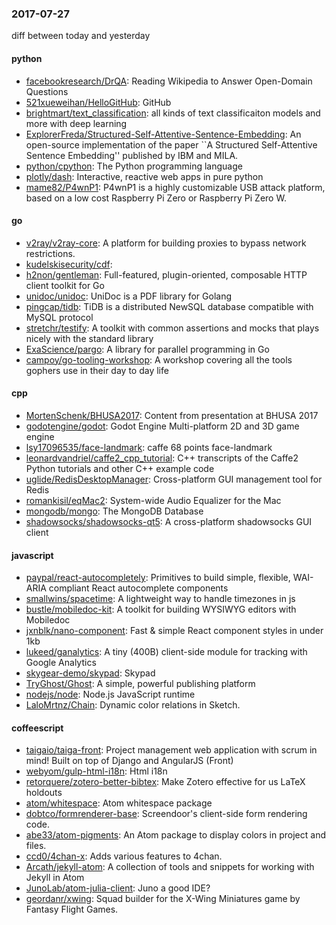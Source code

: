 ### 2017-07-27
diff between today and yesterday

#### python
* [facebookresearch/DrQA](https://github.com/facebookresearch/DrQA): Reading Wikipedia to Answer Open-Domain Questions
* [521xueweihan/HelloGitHub](https://github.com/521xueweihan/HelloGitHub):  GitHub 
* [brightmart/text_classification](https://github.com/brightmart/text_classification): all kinds of text classificaiton models and more with deep learning
* [ExplorerFreda/Structured-Self-Attentive-Sentence-Embedding](https://github.com/ExplorerFreda/Structured-Self-Attentive-Sentence-Embedding): An open-source implementation of the paper ``A Structured Self-Attentive Sentence Embedding'' published by IBM and MILA.
* [python/cpython](https://github.com/python/cpython): The Python programming language
* [plotly/dash](https://github.com/plotly/dash): Interactive, reactive web apps in pure python  
* [mame82/P4wnP1](https://github.com/mame82/P4wnP1): P4wnP1 is a highly customizable USB attack platform, based on a low cost Raspberry Pi Zero or Raspberry Pi Zero W.

#### go
* [v2ray/v2ray-core](https://github.com/v2ray/v2ray-core): A platform for building proxies to bypass network restrictions.
* [kudelskisecurity/cdf](https://github.com/kudelskisecurity/cdf): 
* [h2non/gentleman](https://github.com/h2non/gentleman): Full-featured, plugin-oriented, composable HTTP client toolkit for Go
* [unidoc/unidoc](https://github.com/unidoc/unidoc): UniDoc is a PDF library for Golang
* [pingcap/tidb](https://github.com/pingcap/tidb): TiDB is a distributed NewSQL database compatible with MySQL protocol
* [stretchr/testify](https://github.com/stretchr/testify): A toolkit with common assertions and mocks that plays nicely with the standard library
* [ExaScience/pargo](https://github.com/ExaScience/pargo): A library for parallel programming in Go
* [campoy/go-tooling-workshop](https://github.com/campoy/go-tooling-workshop): A workshop covering all the tools gophers use in their day to day life

#### cpp
* [MortenSchenk/BHUSA2017](https://github.com/MortenSchenk/BHUSA2017): Content from presentation at BHUSA 2017
* [godotengine/godot](https://github.com/godotengine/godot): Godot Engine  Multi-platform 2D and 3D game engine
* [lsy17096535/face-landmark](https://github.com/lsy17096535/face-landmark): caffe 68 points face-landmark
* [leonardvandriel/caffe2_cpp_tutorial](https://github.com/leonardvandriel/caffe2_cpp_tutorial): C++ transcripts of the Caffe2 Python tutorials and other C++ example code
* [uglide/RedisDesktopManager](https://github.com/uglide/RedisDesktopManager):  Cross-platform GUI management tool for Redis
* [romankisil/eqMac2](https://github.com/romankisil/eqMac2): System-wide Audio Equalizer for the Mac
* [mongodb/mongo](https://github.com/mongodb/mongo): The MongoDB Database
* [shadowsocks/shadowsocks-qt5](https://github.com/shadowsocks/shadowsocks-qt5): A cross-platform shadowsocks GUI client

#### javascript
* [paypal/react-autocompletely](https://github.com/paypal/react-autocompletely):  Primitives to build simple, flexible, WAI-ARIA compliant React autocomplete components
* [smallwins/spacetime](https://github.com/smallwins/spacetime): A lightweight way to handle timezones in js
* [bustle/mobiledoc-kit](https://github.com/bustle/mobiledoc-kit): A toolkit for building WYSIWYG editors with Mobiledoc
* [jxnblk/nano-component](https://github.com/jxnblk/nano-component): Fast & simple React component styles in under 1kb
* [lukeed/ganalytics](https://github.com/lukeed/ganalytics): A tiny (400B) client-side module for tracking with Google Analytics
* [skygear-demo/skypad](https://github.com/skygear-demo/skypad): Skypad
* [TryGhost/Ghost](https://github.com/TryGhost/Ghost): A simple, powerful publishing platform
* [nodejs/node](https://github.com/nodejs/node): Node.js JavaScript runtime 
* [LaloMrtnz/Chain](https://github.com/LaloMrtnz/Chain): Dynamic color relations in Sketch.

#### coffeescript
* [taigaio/taiga-front](https://github.com/taigaio/taiga-front): Project management web application with scrum in mind! Built on top of Django and AngularJS (Front)
* [webyom/gulp-html-i18n](https://github.com/webyom/gulp-html-i18n): Html i18n
* [retorquere/zotero-better-bibtex](https://github.com/retorquere/zotero-better-bibtex): Make Zotero effective for us LaTeX holdouts
* [atom/whitespace](https://github.com/atom/whitespace): Atom whitespace package
* [dobtco/formrenderer-base](https://github.com/dobtco/formrenderer-base): Screendoor's client-side form rendering code.
* [abe33/atom-pigments](https://github.com/abe33/atom-pigments): An Atom package to display colors in project and files.
* [ccd0/4chan-x](https://github.com/ccd0/4chan-x): Adds various features to 4chan.
* [Arcath/jekyll-atom](https://github.com/Arcath/jekyll-atom): A collection of tools and snippets for working with Jekyll in Atom
* [JunoLab/atom-julia-client](https://github.com/JunoLab/atom-julia-client): Juno a good IDE?
* [geordanr/xwing](https://github.com/geordanr/xwing): Squad builder for the X-Wing Miniatures game by Fantasy Flight Games.
